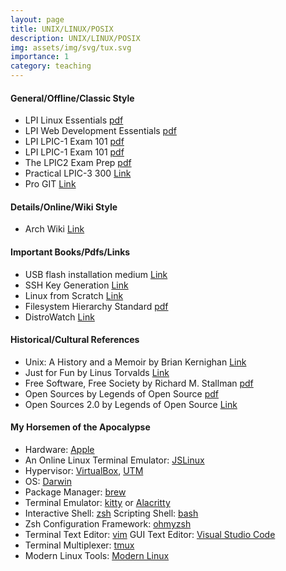 ```yaml
---
layout: page
title: UNIX/LINUX/POSIX
description: UNIX/LINUX/POSIX
img: assets/img/svg/tux.svg
importance: 1
category: teaching
---
```


#### General/Offline/Classic Style

- LPI Linux Essentials [pdf](https://learning.lpi.org/pdfstore/LPI-Learning-Material-010-160-en.pdf)  
- LPI Web Development Essentials [pdf](https://learning.lpi.org/pdfstore/LPI-Learning-Material-030-100-en.pdf)  
- LPI LPIC-1 Exam 101 [pdf](https://learning.lpi.org/pdfstore/LPI-Learning-Material-101-500-en.pdf)  
- LPI LPIC-1 Exam 101 [pdf](https://learning.lpi.org/pdfstore/LPI-Learning-Material-102-500-en.pdf)  
- The LPIC2 Exam Prep [pdf](https://lpic2book.github.io/src/pdf/lpic2book.pdf)  
- Practical LPIC-3 300 [Link](https://link.springer.com/book/10.1007/978-1-4842-4473-9)  
- Pro GIT [Link](https://github.com/progit/progit2/releases/download/2.1.360/progit.pdf) 

#### Details/Online/Wiki Style
* Arch Wiki [Link](https://wiki.archlinux.org/)  

#### Important Books/Pdfs/Links
* USB flash installation medium [Link](https://wiki.archlinux.org/title/USB_flash_installation_medium)  
* SSH Key Generation [Link](https://wiki.archlinux.org/title/SSH_keys)  
* Linux from Scratch [Link](https://www.linuxfromscratch.org/lfs/downloads/stable/LFS-BOOK-11.2.pdf)  
* Filesystem Hierarchy Standard [pdf](https://refspecs.linuxfoundation.org/FHS_3.0/fhs-3.0.pdf)  
* DistroWatch [Link](https://distrowatch.com/)  

#### Historical/Cultural References
* Unix: A History and a Memoir by Brian Kernighan [Link](https://www.cs.princeton.edu/~bwk/memoir.html)  
* Just for Fun by Linus Torvalds [Link](https://www.harpercollins.com/products/just-for-fun-linus-torvaldsdavid-diamond?variant=32118179364898)  
* Free Software, Free Society by Richard M. Stallman [pdf](https://www.gnu.org/doc/fsfs3-hardcover.pdf)  
* Open Sources by Legends of Open Source [pdf](https://smaldone.com.ar/documentos/libros/opensources.pdf)  
* Open Sources 2.0 by Legends of Open Source [Link](https://www.oreilly.com/library/view/open-sources-20/0596008023/)  

#### My Horsemen of the Apocalypse
* Hardware: [Apple](https://www.apple.com/mac/)
* An Online Linux Terminal Emulator: [JSLinux](https://bellard.org/jslinux/)      
* Hypervisor: [VirtualBox](https://www.virtualbox.org/), [UTM](https://mac.getutm.app/)   
* OS: [Darwin](https://github.com/apple/darwin-xnu)  
* Package Manager: [brew](https://brew.sh/)  
* Terminal Emulator: [kitty](https://sw.kovidgoyal.net/kitty/) or [Alacritty](https://alacritty.org/)  
* Interactive Shell: [zsh](https://www.zsh.org/) Scripting Shell: [bash](https://www.gnu.org/software/bash/)  
* Zsh Configuration Framework: [ohmyzsh](https://ohmyz.sh/)  
* Terminal Text Editor: [vim](https://www.vim.org/) GUI Text Editor: [Visual Studio Code](https://code.visualstudio.com/)     
* Terminal Multiplexer: [tmux](https://github.com/tmux)  
* Modern Linux Tools: [Modern Linux](https://github.com/ibraheemdev/modern-unix)  


